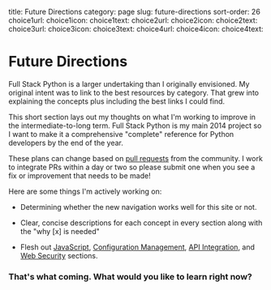title: Future Directions
category: page
slug: future-directions
sort-order: 26
choice1url: 
choice1icon: 
choice1text: 
choice2url: 
choice2icon: 
choice2text: 
choice3url: 
choice3icon: 
choice3text: 
choice4url:
choice4icon:
choice4text:


# Future Directions
Full Stack Python is a larger undertaking than I originally envisioned. My
original intent was to link to the best resources by category. That grew into
explaining the concepts plus including the best links I could find.

This short section lays out my thoughts on what I'm working to improve in the
intermediate-to-long term. Full Stack Python is my main 2014 project so I want 
to make it a comprehensive "complete" reference for Python developers by the
end of the year.

These plans can change based on 
[pull requests](https://github.com/makaimc/fullstackpython.github.com/pulls)
from the community. I work to integrate PRs within a day or two so please 
submit one when you see a fix or improvement that needs to be made!

Here are some things I'm actively working on:

* Determining whether the new navigation works well for this site or not.

* Clear, concise descriptions for each concept in every section along with
  the "why [x] is needed"

* Flesh out [JavaScript](../javascript.html), 
  [Configuration Management](../configuration-management.html), 
  [API Integration](../api-integration.html),
  and [Web Security](../web-application-security.html) sections.


### That's what coming. What would you like to learn right now?
